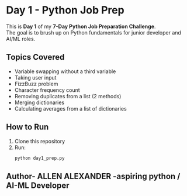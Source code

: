 # Day 1 - Python Job Prep

This is **Day 1** of my **7-Day Python Job Preparation Challenge**.  
The goal is to brush up on Python fundamentals for junior developer and AI/ML roles.

## Topics Covered
- Variable swapping without a third variable
- Taking user input
- FizzBuzz problem
- Character frequency count
- Removing duplicates from a list (2 methods)
- Merging dictionaries
- Calculating averages from a list of dictionaries

## How to Run
1. Clone this repository
2. Run:
   ```bash
   python day1_prep.py
## Author- ALLEN ALEXANDER -aspiring python / AI-ML Developer
